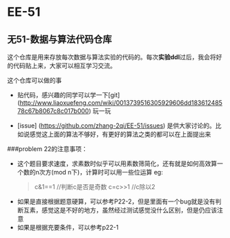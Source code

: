 # EE-51
## 无51-数据与算法代码仓库

这个仓库是用来存放每次数据与算法实验的代码的。每次**实验ddl**过后，我会将好的代码贴上来，大家可以相互学习交流。

这个仓库可以做的事

- 贴代码，感兴趣的同学可以学一下[git] (http://www.liaoxuefeng.com/wiki/0013739516305929606dd18361248578c67b8067c8c017b000) 玩一玩

- [issue] (https://github.com/zhang-2qi/EE-51/issues) 是供大家讨论的。比如说感觉这上面的算法不够好，有更好的算法之类的都可以在上面提出来

###problem 22的注意事项：
- 这个题目要求速度，求素数时似乎可以用素数筛简化，还有就是如何高效算一个数的n次方(mod n下)，计算时可以用一些位运算 eg:</br>
  > c&1==1 //判断c是否是奇数
  > c=c>>1  //c除以2
- 如果是直接根据题意硬算，可以参考P22-2，但是里面有一个bug就是没有判断互素，感觉这是不好的地方，虽然经过测试感觉没什么区别，但是仍应该注意
- 如果是根据充要条件，可以参考p22-1
